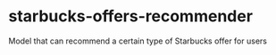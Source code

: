 # starbucks-offers-recommender
Model that can recommend a certain type of Starbucks offer for users   

